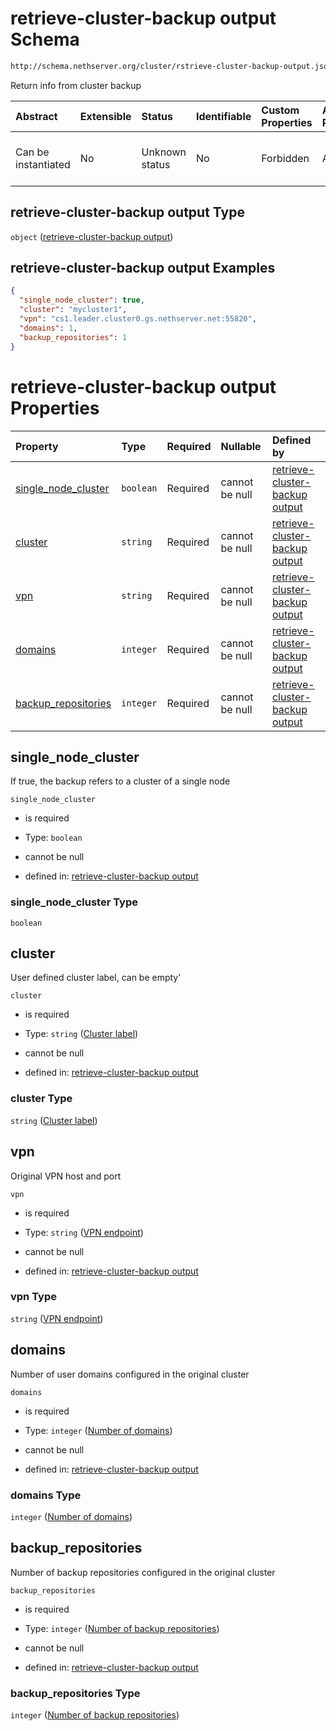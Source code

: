 # retrieve-cluster-backup output Schema

```txt
http://schema.nethserver.org/cluster/rstrieve-cluster-backup-output.json
```

Return info from cluster backup

| Abstract            | Extensible | Status         | Identifiable | Custom Properties | Additional Properties | Access Restrictions | Defined In                                                                                                |
| :------------------ | :--------- | :------------- | :----------- | :---------------- | :-------------------- | :------------------ | :-------------------------------------------------------------------------------------------------------- |
| Can be instantiated | No         | Unknown status | No           | Forbidden         | Allowed               | none                | [rstrieve-cluster-backup-output.json](cluster/rstrieve-cluster-backup-output.json "open original schema") |

## retrieve-cluster-backup output Type

`object` ([retrieve-cluster-backup output](rstrieve-cluster-backup-output.md))

## retrieve-cluster-backup output Examples

```json
{
  "single_node_cluster": true,
  "cluster": "mycluster1",
  "vpn": "cs1.leader.cluster0.gs.nethserver.net:55820",
  "domains": 1,
  "backup_repositories": 1
}
```

# retrieve-cluster-backup output Properties

| Property                                      | Type      | Required | Nullable       | Defined by                                                                                                                                                                                                              |
| :-------------------------------------------- | :-------- | :------- | :------------- | :---------------------------------------------------------------------------------------------------------------------------------------------------------------------------------------------------------------------- |
| [single\_node\_cluster](#single_node_cluster) | `boolean` | Required | cannot be null | [retrieve-cluster-backup output](rstrieve-cluster-backup-output-properties-single_node_cluster.md "http://schema.nethserver.org/cluster/rstrieve-cluster-backup-output.json#/properties/single_node_cluster")           |
| [cluster](#cluster)                           | `string`  | Required | cannot be null | [retrieve-cluster-backup output](rstrieve-cluster-backup-output-properties-cluster-label.md "http://schema.nethserver.org/cluster/rstrieve-cluster-backup-output.json#/properties/cluster")                             |
| [vpn](#vpn)                                   | `string`  | Required | cannot be null | [retrieve-cluster-backup output](rstrieve-cluster-backup-output-properties-vpn-endpoint.md "http://schema.nethserver.org/cluster/rstrieve-cluster-backup-output.json#/properties/vpn")                                  |
| [domains](#domains)                           | `integer` | Required | cannot be null | [retrieve-cluster-backup output](rstrieve-cluster-backup-output-properties-number-of-domains.md "http://schema.nethserver.org/cluster/rstrieve-cluster-backup-output.json#/properties/domains")                         |
| [backup\_repositories](#backup_repositories)  | `integer` | Required | cannot be null | [retrieve-cluster-backup output](rstrieve-cluster-backup-output-properties-number-of-backup-repositories.md "http://schema.nethserver.org/cluster/rstrieve-cluster-backup-output.json#/properties/backup_repositories") |

## single\_node\_cluster

If true, the backup refers to a cluster of a single node

`single_node_cluster`

* is required

* Type: `boolean`

* cannot be null

* defined in: [retrieve-cluster-backup output](rstrieve-cluster-backup-output-properties-single_node_cluster.md "http://schema.nethserver.org/cluster/rstrieve-cluster-backup-output.json#/properties/single_node_cluster")

### single\_node\_cluster Type

`boolean`

## cluster

User defined cluster label, can be empty'

`cluster`

* is required

* Type: `string` ([Cluster label](rstrieve-cluster-backup-output-properties-cluster-label.md))

* cannot be null

* defined in: [retrieve-cluster-backup output](rstrieve-cluster-backup-output-properties-cluster-label.md "http://schema.nethserver.org/cluster/rstrieve-cluster-backup-output.json#/properties/cluster")

### cluster Type

`string` ([Cluster label](rstrieve-cluster-backup-output-properties-cluster-label.md))

## vpn

Original VPN host and port

`vpn`

* is required

* Type: `string` ([VPN endpoint](rstrieve-cluster-backup-output-properties-vpn-endpoint.md))

* cannot be null

* defined in: [retrieve-cluster-backup output](rstrieve-cluster-backup-output-properties-vpn-endpoint.md "http://schema.nethserver.org/cluster/rstrieve-cluster-backup-output.json#/properties/vpn")

### vpn Type

`string` ([VPN endpoint](rstrieve-cluster-backup-output-properties-vpn-endpoint.md))

## domains

Number of user domains configured in the original cluster

`domains`

* is required

* Type: `integer` ([Number of domains](rstrieve-cluster-backup-output-properties-number-of-domains.md))

* cannot be null

* defined in: [retrieve-cluster-backup output](rstrieve-cluster-backup-output-properties-number-of-domains.md "http://schema.nethserver.org/cluster/rstrieve-cluster-backup-output.json#/properties/domains")

### domains Type

`integer` ([Number of domains](rstrieve-cluster-backup-output-properties-number-of-domains.md))

## backup\_repositories

Number of backup repositories configured in the original cluster

`backup_repositories`

* is required

* Type: `integer` ([Number of backup repositories](rstrieve-cluster-backup-output-properties-number-of-backup-repositories.md))

* cannot be null

* defined in: [retrieve-cluster-backup output](rstrieve-cluster-backup-output-properties-number-of-backup-repositories.md "http://schema.nethserver.org/cluster/rstrieve-cluster-backup-output.json#/properties/backup_repositories")

### backup\_repositories Type

`integer` ([Number of backup repositories](rstrieve-cluster-backup-output-properties-number-of-backup-repositories.md))
